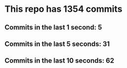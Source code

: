 # This repo has 1354 commits

## Commits in the last 1 second: 5
## Commits in the last 5 seconds: 31
## Commits in the last 10 seconds: 62
